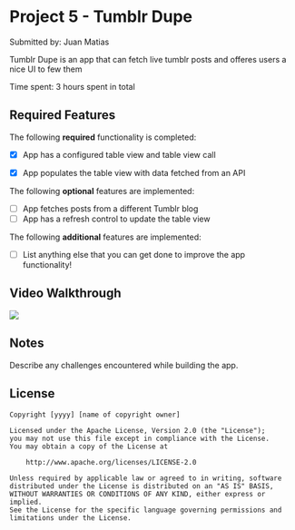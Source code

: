 # Project 5 - Tumblr Dupe

Submitted by: Juan Matias

Tumblr Dupe is an app that can fetch live tumblr posts and offeres users a nice UI to few them  

Time spent: 3 hours spent in total

## Required Features

The following **required** functionality is completed:

- [X] App has a configured table view and table view call
- [X] App populates the table view with data fetched from an API


The following **optional** features are implemented:

- [ ] App fetches posts from a different Tumblr blog
- [ ] App has a refresh control to update the table view

The following **additional** features are implemented:

- [ ] List anything else that you can get done to improve the app functionality!

## Video Walkthrough

<div>
    <a href="https://www.loom.com/share/891ae4db648043e2b83152fd3c01f586">
    </a>
    <a href="https://www.loom.com/share/891ae4db648043e2b83152fd3c01f586">
      <img style="max-width:300px;" src="https://cdn.loom.com/sessions/thumbnails/891ae4db648043e2b83152fd3c01f586-with-play.gif">
    </a>
  </div>

## Notes

Describe any challenges encountered while building the app.

## License

    Copyright [yyyy] [name of copyright owner]

    Licensed under the Apache License, Version 2.0 (the "License");
    you may not use this file except in compliance with the License.
    You may obtain a copy of the License at

        http://www.apache.org/licenses/LICENSE-2.0

    Unless required by applicable law or agreed to in writing, software
    distributed under the License is distributed on an "AS IS" BASIS,
    WITHOUT WARRANTIES OR CONDITIONS OF ANY KIND, either express or implied.
    See the License for the specific language governing permissions and
    limitations under the License.
